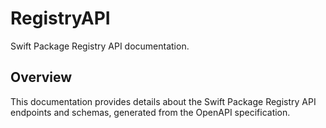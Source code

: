 # RegistryAPI

Swift Package Registry API documentation.

## Overview

This documentation provides details about the Swift Package Registry API endpoints and schemas, generated from the OpenAPI specification. 
